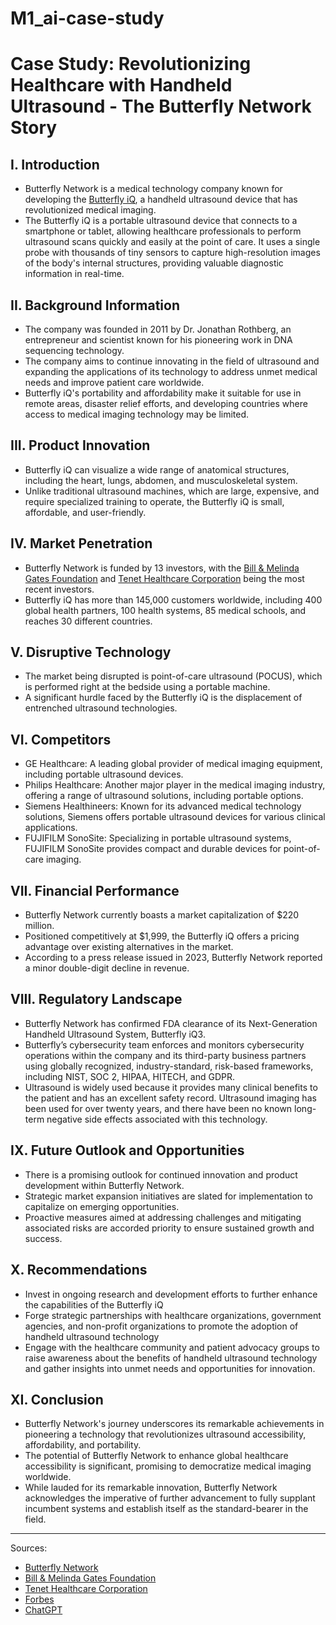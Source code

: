 # M1_ai-case-study

# Case Study: Revolutionizing Healthcare with Handheld Ultrasound - The Butterfly Network Story

## I. Introduction
- Butterfly Network is a medical technology company known for developing the [Butterfly iQ](https://www.butterflynetwork.com/), a handheld ultrasound device that has revolutionized medical imaging.
- The Butterfly iQ is a portable ultrasound device that connects to a smartphone or tablet, allowing healthcare professionals to perform ultrasound scans quickly and easily at the point of care. It uses a single probe with thousands of tiny sensors to capture high-resolution images of the body's internal structures, providing valuable diagnostic information in real-time.

## II. Background Information
- The company was founded in 2011 by Dr. Jonathan Rothberg, an entrepreneur and scientist known for his pioneering work in DNA sequencing technology.
- The company aims to continue innovating in the field of ultrasound and expanding the applications of its technology to address unmet medical needs and improve patient care worldwide.
- Butterfly iQ's portability and affordability make it suitable for use in remote areas, disaster relief efforts, and developing countries where access to medical imaging technology may be limited.

## III. Product Innovation
- Butterfly iQ can visualize a wide range of anatomical structures, including the heart, lungs, abdomen, and musculoskeletal system.
- Unlike traditional ultrasound machines, which are large, expensive, and require specialized training to operate, the Butterfly iQ is small, affordable, and user-friendly.

## IV. Market Penetration
- Butterfly Network is funded by 13 investors, with the [Bill & Melinda Gates Foundation](https://www.gatesfoundation.org/) and [Tenet Healthcare Corporation](https://www.tenethealth.com/) being the most recent investors.
- Butterfly iQ has more than 145,000 customers worldwide, including 400 global health partners, 100 health systems, 85 medical schools, and reaches 30 different countries.

## V. Disruptive Technology
- The market being disrupted is point-of-care ultrasound (POCUS), which is performed right at the bedside using a portable machine.
- A significant hurdle faced by the Butterfly iQ is the displacement of entrenched ultrasound technologies.

## VI. Competitors
- GE Healthcare: A leading global provider of medical imaging equipment, including portable ultrasound devices.
- Philips Healthcare: Another major player in the medical imaging industry, offering a range of ultrasound solutions, including portable options.
- Siemens Healthineers: Known for its advanced medical technology solutions, Siemens offers portable ultrasound devices for various clinical applications.
- FUJIFILM SonoSite: Specializing in portable ultrasound systems, FUJIFILM SonoSite provides compact and durable devices for point-of-care imaging.

## VII. Financial Performance
- Butterfly Network currently boasts a market capitalization of $220 million.
- Positioned competitively at $1,999, the Butterfly iQ offers a pricing advantage over existing alternatives in the market.
- According to a press release issued in 2023, Butterfly Network reported a minor double-digit decline in revenue.

## VIII. Regulatory Landscape
- Butterfly Network has confirmed FDA clearance of its Next-Generation Handheld Ultrasound System, Butterfly iQ3.
- Butterfly’s cybersecurity team enforces and monitors cybersecurity operations within the company and its third-party business partners using globally recognized, industry-standard, risk-based frameworks, including NIST, SOC 2, HIPAA, HITECH, and GDPR.
- Ultrasound is widely used because it provides many clinical benefits to the patient and has an excellent safety record. Ultrasound imaging has been used for over twenty years, and there have been no known long-term negative side effects associated with this technology.

## IX. Future Outlook and Opportunities
- There is a promising outlook for continued innovation and product development within Butterfly Network.
- Strategic market expansion initiatives are slated for implementation to capitalize on emerging opportunities.
- Proactive measures aimed at addressing challenges and mitigating associated risks are accorded priority to ensure sustained growth and success.

## X. Recommendations
- Invest in ongoing research and development efforts to further enhance the capabilities of the Butterfly iQ
- Forge strategic partnerships with healthcare organizations, government agencies, and non-profit organizations to promote the adoption of handheld ultrasound technology
- Engage with the healthcare community and patient advocacy groups to raise awareness about the benefits of handheld ultrasound technology and gather insights into unmet needs and opportunities for innovation.

## XI. Conclusion
- Butterfly Network's journey underscores its remarkable achievements in pioneering a technology that revolutionizes ultrasound accessibility, affordability, and portability.
- The potential of Butterfly Network to enhance global healthcare accessibility is significant, promising to democratize medical imaging worldwide.
- While lauded for its remarkable innovation, Butterfly Network acknowledges the imperative of further advancement to fully supplant incumbent systems and establish itself as the standard-bearer in the field.

---

Sources:
- [Butterfly Network](https://www.butterflynetwork.com/)
- [Bill & Melinda Gates Foundation](https://www.gatesfoundation.org/)
- [Tenet Healthcare Corporation](https://www.tenethealth.com/)
- [Forbes](https://www.forbes.com/)
- [ChatGPT](https://chat.openai.com/)



